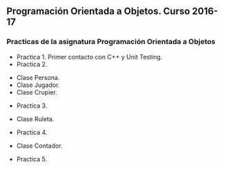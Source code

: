 ## Programación Orientada a Objetos. Curso 2016-17

### Practicas de la asignatura Programación Orientada a Objetos

* Practica 1. Primer contacto con C++ y Unit Testing.
* Practica 2.  
 - Clase Persona.
 - Clase Jugador.
 - Clase Crupier.
* Practica 3.
 - Clase Ruleta.
* Practica 4.
 - Clase Contador.
* Practica 5.
